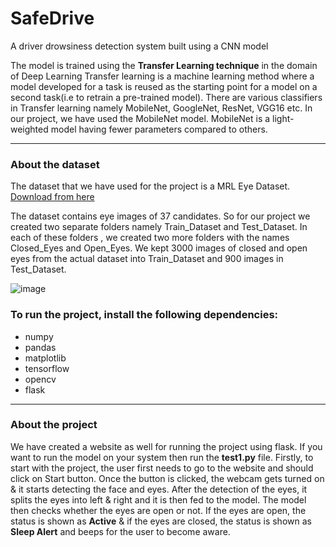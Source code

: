 # SafeDrive
A driver drowsiness detection system built using a CNN model 

The model is trained using the **Transfer Learning technique** in the domain of Deep Learning
Transfer learning is a machine learning method where a model developed for a task is reused as the starting point for a model on a second task(i.e to retrain a pre-trained model).
There are various classifiers in Transfer learning namely MobileNet, GoogleNet, ResNet, VGG16 etc. 
In our project, we have used the MobileNet model.
MobileNet is a light-weighted model having fewer parameters compared to others.

---
### About the dataset ###
The dataset that we have used for the project is a MRL Eye Dataset.
[Download from here](http://mrl.cs.vsb.cz/eyedataset)

The dataset contains eye images of 37 candidates. So for our project we created two separate folders namely Train_Dataset and Test_Dataset. In each of these folders , we created two more folders with the names Closed_Eyes and Open_Eyes. We kept 3000 images of closed and open eyes from the actual dataset into Train_Dataset and 900 images in Test_Dataset.

![image](https://user-images.githubusercontent.com/70878223/116820317-09a03000-ab92-11eb-8284-1c5e4162964e.png)

### To run the project, install the following dependencies: ###
- numpy
- pandas
- matplotlib
- tensorflow
- opencv
- flask

---
### About the project ###
We have created a website as well for running the project using flask. If you want to run the model on your system then run the **test1.py** file.
Firstly, to start with the project, the user first needs to go to the website and should click on Start button. Once the button is clicked, the webcam gets turned on & it starts detecting the face and eyes. After the detection of the eyes, it splits the eyes into left & right and it is then fed to the model. The model then checks whether the eyes are open or not. If the eyes are open, the status is shown as **Active** & if the eyes are closed, the status is shown as **Sleep Alert** and beeps for the user to become aware.

